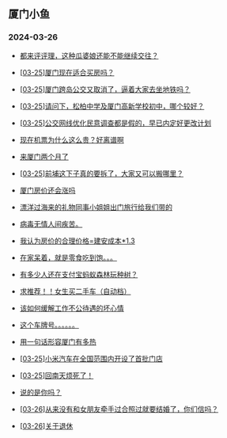 ## 厦门小鱼 
### 2024-03-26

+ [都来评评理，这种瓜婆娘还能不能继续交往？](http://bbs.xmfish.com/read-htm-tid-18165492.html)

+ [[03-25]厦门现在适合买房吗？](http://bbs.xmfish.com/read-htm-tid-18165477.html)

+ [[03-25]厦门跨岛公交又取消了，逼着大家去坐地铁吗？](http://bbs.xmfish.com/read-htm-tid-18165669.html)

+ [[03-25]请问下，松柏中学及厦门高新学校初中，哪个较好？](http://bbs.xmfish.com/read-htm-tid-18165378.html)

+ [[03-25]公交网线优化民意调查都是假的，早已内定好更改计划](http://bbs.xmfish.com/read-htm-tid-18165454.html)

+ [现在机票为什么这么贵？好离谱啊](http://bbs.xmfish.com/read-htm-tid-18165397.html)

+ [来厦门两个月了](http://bbs.xmfish.com/read-htm-tid-18165429.html)

+ [[03-25]前埔这下子真的要拆了，大家又可以搬哪里？](http://bbs.xmfish.com/read-htm-tid-18165714.html)

+ [厦门房价还会涨吗](http://bbs.xmfish.com/read-htm-tid-18165330.html)

+ [漂洋过海来的礼物同事小姐姐出门旅行给我们带的](http://bbs.xmfish.com/read-htm-tid-18165435.html)

+ [病毒无情人间疾苦。](http://bbs.xmfish.com/read-htm-tid-18165461.html)

+ [我认为房价的合理价格=建安成本*1.3](http://bbs.xmfish.com/read-htm-tid-18165373.html)

+ [在家呆着，就是零食吃到饱。。。](http://bbs.xmfish.com/read-htm-tid-18165660.html)

+ [有多少人还在支付宝蚂蚁森林玩种树？](http://bbs.xmfish.com/read-htm-tid-18165659.html)

+ [求推荐！！女生买二手车（自动档）](http://bbs.xmfish.com/read-htm-tid-18165611.html)

+ [该如何缓解工作不公待遇的坏心情](http://bbs.xmfish.com/read-htm-tid-18165570.html)

+ [这个车牌号。。。。。。](http://bbs.xmfish.com/read-htm-tid-18165821.html)

+ [用一句话形容厦门有多热](http://bbs.xmfish.com/read-htm-tid-18165858.html)

+ [[03-25]小米汽车在全国范围内开设了首批门店](http://bbs.xmfish.com/read-htm-tid-18165822.html)

+ [[03-25]回南天烦死了！](http://bbs.xmfish.com/read-htm-tid-18165715.html)

+ [说的是你吗？](http://bbs.xmfish.com/read-htm-tid-18165780.html)

+ [[03-26]从来没有和女朋友牵手过合照过就要结婚了，你们信吗？](http://bbs.xmfish.com/read-htm-tid-18165979.html)

+ [[03-26]关于退休](http://bbs.xmfish.com/read-htm-tid-18166042.html)

